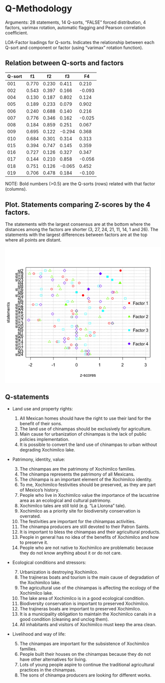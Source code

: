 # Q-Methodology

Arguments: 28 statements, 14 Q-sorts, “FALSE” forced distribution, 4 factors, 
varimax rotation, automatic flagging and Pearson correlation coefficient. 

LOA-Factor loadings for Q-sorts. Indicates the relationship between each Q-sort 
and component or factor (using “varimax” rotation function).

## Relation between Q-sorts and factors

|Q-sort 	|f1	|f2	|f3	|F4    |
|---------------|-------|-------|-------|------|
|001	|0.770	|0.230	|0.411	|0.210|
|002	|0.543	|0.397	|0.166	|-0.093|
|004	|0.130	|0.187	|0.802	|0.124|
|005	|0.189	|0.233	|0.079	|0.902|
|006	|0.240	|0.688	|0.140	|0.216|
|007	|0.776	|0.346	|0.162	|-0.025|
|008	|0.184	|0.859	|0.251	|0.067|
|009	|0.695	|0.122	|-0.294	|0.368|
|010	|0.684	|0.301	|0.314	|0.313|
|015	|0.394	|0.747	|0.145	|0.359|
|016	|0.727	|0.126	|0.327	|0.347|
|017	|0.144	|0.210	|0.858	|-0.056|
|018	|0.751	|0.126	|-0.065	|0.452|
|019	|0.706	|0.478	|0.184	|-0.100|

NOTE: Bold numbers (>0.5) are the Q-sorts (rows) related with that factor (columns).

## Plot. Statements comparing Z-scores by the 4 factors. 

 The statements with the largest consensus are at the bottom where the distances among the factors are shorter
 (3, 27, 24, 21, 11, 14, 1 and 26). The statements with the largest differences between factors
 are at the top where all points are distant. 
 
 <img src="Rplot_4factors.png">

## Q-statements

 - Land use and property rights:
 
   1. All Mexican homes should have the right to use their land for the benefit of their sons.
   2. The land use of chinampas should be exclusively for agriculture.
   9. Main cause for urbanization of chinampas is the lack of public policies implementation.
   17. It is possible to convert the land use of chinampas to urban without degrading Xochimilco lake. 
   
 - Patrimony, identity, value:
 
   3. The chinampas are the patrimony of Xochimilco families.
   4. The chinampa represents the patrimony of all Mexicans.
   6. The chinampa is an important element of the Xochimilco identity.
   10. To me, Xochimilco festivities should be preserved, as they are part of Mexico’s history.
   20. People who live in Xochimilco value the importance of the lacustrine area as an ecological and cultural patrimony.
   11. Xochimilco tales are still told (e.g. “La Llorona” tale).
   12. Xochimilco as a priority site for biodiversity conservation is overrated.
   21. The festivities are important for the chinampas activities.
   22. The chinampa producers are still devoted to their Patron Saints. 
   23. It is important to bless the chinampas and their agricultural products. 
   26. People in general has no idea of the benefits of Xochimilco and how to preserve it. 
   25. People who are not native to Xochimilco are problematic because they do not know anything about it or do not care.  
 
 - Ecological conditions and stressors:
 
   7. Urbanization is destroying Xochimilco. 
   14. The trajineras boats and tourism is the main cause of degradation of the Xochimilco lake. 
   18. The agricultural use of the chinampas is affecting the ecology of the Xochimilco lake.
   19. The lake area of Xochimilco is in a good ecological condition.
   13. Biodiversity conservation is important to preserved Xochimilco. 
   15. The trajineras boats are important to preserved Xochimilco. 
   27. It is a municipality obligation to maintain the Xochimilco canals in a good condition (cleaning and unclog them).
   28. All inhabitants and visitors of Xochimilco must keep the area clean. 
   
 - Livelihood and way of life:
   
   5. The chinampas are important for the subsistence of Xochimilco families. 
   8. People built their houses on the chinampas because they do not have other alternatives for living.
   16. Lots of young people aspire to continue the traditional agricultural practices in the chinampas. 
   24. The sons of chinampa producers are looking for different works.
 
